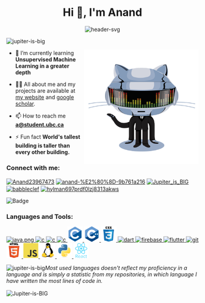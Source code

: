 <h1 align="center">Hi 👋, I'm Anand</h1>

<p align="center"> <img src="https://readme-typing-svg.herokuapp.com?font=Ubuntu&color=040D11&size=30&center=true&vCenter=true&width=500&lines=Student+Developer.;Student+at+Univ.+of+British+Columbia.;Exploring+ML%2C+AI+and+DL.;Competitive+Programmer." alt="header-svg" /> </p>

<p align="left"> <img src="https://komarev.com/ghpvc/?username=jupiter-is-big&label=Profile%20views&color=0e75b6&style=flat" alt="jupiter-is-big" /> </p>
<img align="right" src="./assets/daftpunktocat-thomas.gif" alt="daftpunktocat" height="300" width="300"/>


- 🌱 I’m currently learning **Unsupervised Machine Learning in a greater depth**

- 👨‍💻 All about me and my projects are available at [my website](https://portfolio-git-main-jupiter-is-big.vercel.app/) and [google scholar](https://scholar.google.com/citations?user=6-PNCNYAAAAJ).

- 📫 How to reach me **a@student.ubc.ca**

- ⚡ Fun fact **World's tallest building is taller than every other building.**



<h3 align="left">Connect with me:</h3>
<p align="left">
<a href="https://twitter.com/Anand23967473" target="blank"><img align="center" src="https://raw.githubusercontent.com/rahuldkjain/github-profile-readme-generator/22064237dce9d9052582c108ace3c161b646dfd9/src/images/icons/Social/twitter.svg" alt="Anand23967473" height="30" width="40" /></a>
<a href="https://www.linkedin.com/in/anand-%E2%80%8D-9b761a216/" target="blank"><img align="center" src="https://raw.githubusercontent.com/rahuldkjain/github-profile-readme-generator/22064237dce9d9052582c108ace3c161b646dfd9/src/images/icons/Social/linked-in-alt.svg" alt="anand-%E2%80%8D-9b761a216" height="30" width="40" /></a>
<a href="https://codeforces.com/profile/Jupiter_is_BIG" target="blank"><img align="center" src="https://cdn.jsdelivr.net/npm/simple-icons@3.0.1/icons/codeforces.svg" alt="Jupiter_is_BIG" height="30" width="40" /></a>
<a href="https://www.kaggle.com/babbleclef" target="blank"><img align="center" src="https://cdn4.iconfinder.com/data/icons/logos-and-brands/512/189_Kaggle_logo_logos-512.png" alt="babbleclef" height="20" width="30" /></a>
<a href="https://open.spotify.com/user/hylman697prdf0lzj8313akws" target="blank"><img align="center" src="https://1000logos.net/wp-content/uploads/2021/04/Spotify-logo.png" alt="hylman697prdf0lzj8313akws" height="20" width="35" /></a>
</p>

![Badge](https://cp-logo.vercel.app/codeforces/Jupiter_is_BIG?logo=true)


<h3 align="left">Languages and Tools:</h3>
<p align="left"><a href="https://www.java.com/en/"><img src="https://seeklogo.com/images/J/java-logo-7833D1D21A-seeklogo.com.png" alt="java.png" width="30" height="40"></a><a href="https://pandas.pydata.org/" target="_blank"> <img src="https://upload.wikimedia.org/wikipedia/commons/thumb/2/22/Pandas_mark.svg/1200px-Pandas_mark.svg.png" alt="c" width="40" height="40"/> </a><a href="https://tensorflow.org/" target="_blank"> <img src="https://cdn-images-1.medium.com/max/1200/1*iDQvKoz7gGHc6YXqvqWWZQ.png" alt="c" width="40" height="40"/> </a> <a href="https://www.latex-project.org/" target="_blank"> <img src="https://pbs.twimg.com/profile_images/852661770036535296/oYcD0Q6W_400x400.jpg" alt="c" width="40" height="40"/> </a> <a href="https://www.cprogramming.com/" target="_blank"> <img src="https://raw.githubusercontent.com/devicons/devicon/master/icons/c/c-original.svg" alt="c" width="40" height="40"/> </a> <a href="https://www.w3schools.com/cpp/" target="_blank"> <img src="https://raw.githubusercontent.com/devicons/devicon/master/icons/cplusplus/cplusplus-original.svg" alt="cplusplus" width="40" height="40"/> </a> <a href="https://www.w3schools.com/css/" target="_blank"> <img src="https://raw.githubusercontent.com/devicons/devicon/master/icons/css3/css3-original-wordmark.svg" alt="css3" width="40" height="40"/> </a> <a href="https://dart.dev" target="_blank"> <img src="https://www.vectorlogo.zone/logos/dartlang/dartlang-icon.svg" alt="dart" width="40" height="40"/> </a> <a href="https://firebase.google.com/" target="_blank"> <img src="https://www.vectorlogo.zone/logos/firebase/firebase-icon.svg" alt="firebase" width="40" height="40"/> </a> <a href="https://flutter.dev" target="_blank"> <img src="https://www.vectorlogo.zone/logos/flutterio/flutterio-icon.svg" alt="flutter" width="40" height="40"/> </a> <a href="https://git-scm.com/" target="_blank"> <img src="https://www.vectorlogo.zone/logos/git-scm/git-scm-icon.svg" alt="git" width="40" height="40"/> </a> <a href="https://www.w3.org/html/" target="_blank"> <img src="https://raw.githubusercontent.com/devicons/devicon/master/icons/html5/html5-original-wordmark.svg" alt="html5" width="40" height="40"/> </a> <a href="https://developer.mozilla.org/en-US/docs/Web/JavaScript" target="_blank"> <img src="https://raw.githubusercontent.com/devicons/devicon/master/icons/javascript/javascript-original.svg" alt="javascript" width="40" height="40"/> </a> <a href="https://www.linux.org/" target="_blank"> <img src="https://raw.githubusercontent.com/devicons/devicon/master/icons/linux/linux-original.svg" alt="linux" width="40" height="40"/> </a> <a href="https://www.python.org" target="_blank"> <img src="https://raw.githubusercontent.com/devicons/devicon/master/icons/python/python-original.svg" alt="python" width="40" height="40"/> </a> <a href="https://reactjs.org/" target="_blank"> <img src="https://raw.githubusercontent.com/devicons/devicon/master/icons/react/react-original-wordmark.svg" alt="react" width="40" height="40"/> </a> </p>

<p><img align="left" src="https://github-readme-stats.vercel.app/api/top-langs?username=jupiter-is-big&show_icons=true&locale=en" alt="jupiter-is-big" /></p>

_Most used languages doesn't reflect my proficiency in a language and is simply a statistic from my repositories, in which language I have written the most lines of code in._

<p><img align="center" src="https://github-readme-streak-stats.herokuapp.com/?user=Jupiter-is-BIG&" alt="Jupiter-is-BIG" /></p>

